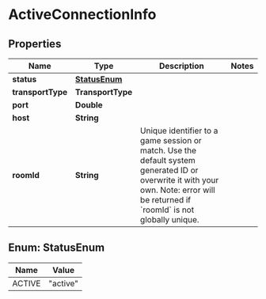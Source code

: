 

# ActiveConnectionInfo


## Properties

| Name | Type | Description | Notes |
|------------ | ------------- | ------------- | -------------|
|**status** | [**StatusEnum**](#StatusEnum) |  |  |
|**transportType** | **TransportType** |  |  |
|**port** | **Double** |  |  |
|**host** | **String** |  |  |
|**roomId** | **String** | Unique identifier to a game session or match. Use the default system generated ID or overwrite it with your own. Note: error will be returned if &#x60;roomId&#x60; is not globally unique. |  |



## Enum: StatusEnum

| Name | Value |
|---- | -----|
| ACTIVE | &quot;active&quot; |



